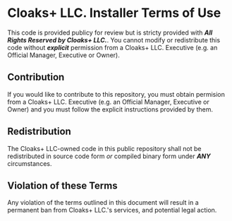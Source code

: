 # Cloaks+ LLC. Installer Terms of Use 

This code is provided publicy for review but is stricty provided with ***All Rights Reserved by Cloaks+ LLC.***. You cannot modify or redistribute this code without ***explicit*** permission from a Cloaks+ LLC. Executive (e.g. an Official Manager, Executive or Owner).

## Contribution

If you would like to contribute to this repository, you must obtain permision from a Cloaks+ LLC. Executive (e.g. an Official Manager, Executive or Owner) and you must follow the explicit instructions provided by them.

## Redistribution

The Cloaks+ LLC-owned code in this public repository shall not be redistributed in source code form *or* compiled binary form under ***ANY*** circumstances. 

## Violation of these Terms

Any violation of the terms outlined in this document will result in a permanent ban from Cloaks+ LLC.'s services, and potential legal action.

